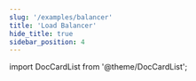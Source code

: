 ```yaml
---
slug: '/examples/balancer'
title: 'Load Balancer'
hide_title: true
sidebar_position: 4
---
```


import DocCardList from '@theme/DocCardList';

<DocCardList />
